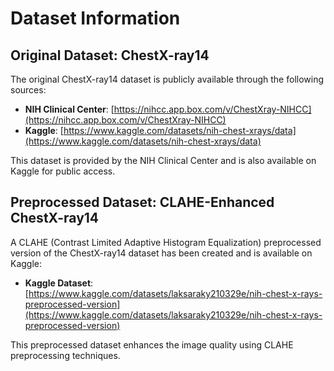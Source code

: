 # Dataset Information

## Original Dataset: ChestX-ray14

The original ChestX-ray14 dataset is publicly available through the following sources:

- **NIH Clinical Center**: [https://nihcc.app.box.com/v/ChestXray-NIHCC](https://nihcc.app.box.com/v/ChestXray-NIHCC)
- **Kaggle**: [https://www.kaggle.com/datasets/nih-chest-xrays/data](https://www.kaggle.com/datasets/nih-chest-xrays/data)

This dataset is provided by the NIH Clinical Center and is also available on Kaggle for public access.

## Preprocessed Dataset: CLAHE-Enhanced ChestX-ray14

A CLAHE (Contrast Limited Adaptive Histogram Equalization) preprocessed version of the ChestX-ray14 dataset has been created and is available on Kaggle:

- **Kaggle Dataset**: [https://www.kaggle.com/datasets/laksaraky210329e/nih-chest-x-rays-preprocessed-version](https://www.kaggle.com/datasets/laksaraky210329e/nih-chest-x-rays-preprocessed-version)

This preprocessed dataset enhances the image quality using CLAHE preprocessing techniques.